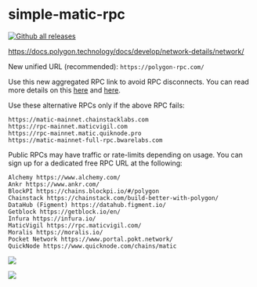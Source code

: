 # simple-matic-rpc

[![Github all releases](https://img.shields.io/github/downloads/hashtafak/simple-matic-rpc/total.svg)](https://github.com/hashtafak/simple-matic-rpc/releases/)

https://docs.polygon.technology/docs/develop/network-details/network/

New unified URL (recommended): `https://polygon-rpc.com/`

Use this new aggregated RPC link to avoid RPC disconnects. You can read more details on this [here](https://twitter.com/0xPolygon/status/1431277874238169094) and [here](https://blog.polygon.technology/polygon-rpc-gateway-will-provide-a-free-high-performance-connection-to-the-polygon-pos-blockchain-df148958d418).

Use these alternative RPCs only if the above RPC fails:

```https://rpc-mainnet.matic.network
https://matic-mainnet.chainstacklabs.com
https://rpc-mainnet.maticvigil.com
https://rpc-mainnet.matic.quiknode.pro
https://matic-mainnet-full-rpc.bwarelabs.com
```


Public RPCs may have traffic or rate-limits depending on usage. You can sign up for a dedicated free RPC URL at the following:
```
Alchemy https://www.alchemy.com/
Ankr https://www.ankr.com/
BlockPI https://chains.blockpi.io/#/polygon
Chainstack https://chainstack.com/build-better-with-polygon/
DataHub (Figment) https://datahub.figment.io/
Getblock https://getblock.io/en/
Infura https://infura.io/
MaticVigil https://rpc.maticvigil.com/
Moralis https://moralis.io/
Pocket Network https://www.portal.pokt.network/
QuickNode https://www.quicknode.com/chains/matic
```


![](https://i.imgur.com/GzWXa4V.png)


![](https://i.imgur.com/EhEph0J.png)

